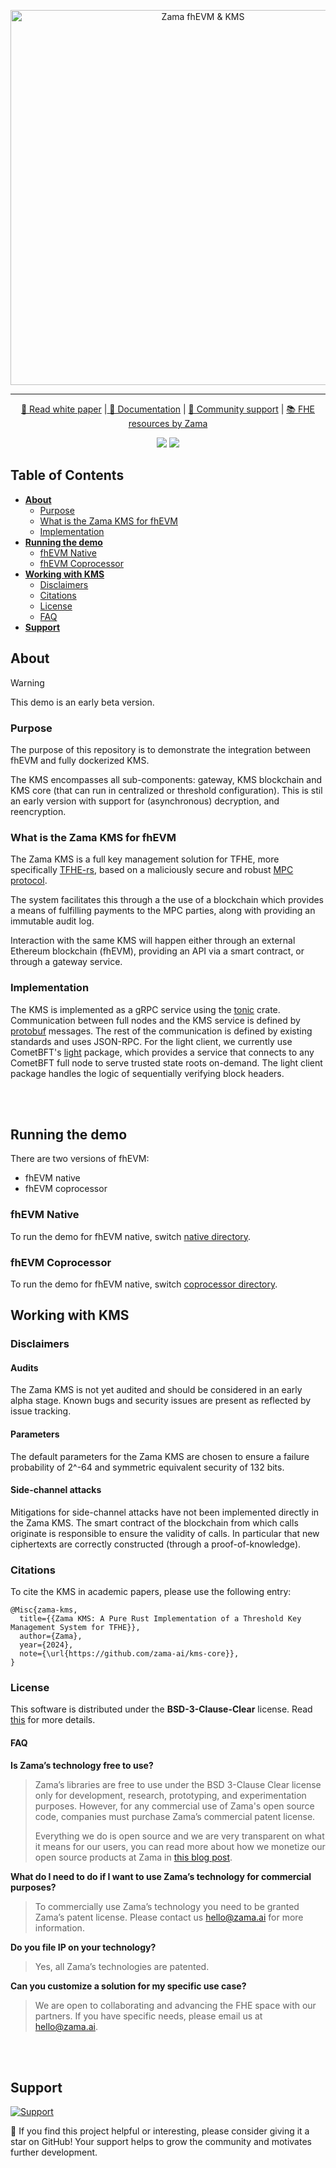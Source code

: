 <p align="center">
<!-- product name logo -->
<picture>
  <source media="(prefers-color-scheme: dark)" srcset="./assets/Zama-KMS-fhEVM-dark.png">
  <source media="(prefers-color-scheme: light)" srcset="./assets/Zama-KMS-fhEVM-light.png">
  <img width=600 alt="Zama fhEVM & KMS">
</picture>
</p>

---

<p align="center">
  <a href="./fhevm-whitepaper.pdf"> 📃 Read white paper</a> |<a href="https://docs.zama.ai/fhevm"> 📒 Documentation</a> | <a href="https://zama.ai/community"> 💛 Community support</a> | <a href="https://github.com/zama-ai/awesome-zama"> 📚 FHE resources by Zama</a>
</p>

<p align="center">
  <a href="LICENSE"><img src="https://img.shields.io/badge/License-BSD--3--Clause--Clear-%23ffb243?style=flat-square"></a>
  <a href="https://github.com/zama-ai/bounty-program"><img src="https://img.shields.io/badge/Contribute-Zama%20Bounty%20Program-%23ffd208?style=flat-square"></a>
</p>

## Table of Contents

- **[About](#about)**
  - [Purpose](#purpose)
  - [What is the Zama KMS for fhEVM](#what-is-the-zama-kms-for-fhevm)
  - [Implementation](#implementation)
- **[Running the demo](#running-the-demo)**
  - [fhEVM Native](#fhevm-native)
  - [fhEVM Coprocessor](#fhevm-coprocessor)
- **[Working with KMS](#working-with-kms)**
  - [Disclaimers](#disclaimers)
  - [Citations](#citations)
  - [License](#license)
  - [FAQ](#faq)
- **[Support](#support)**

## About

> [!Warning]
> This demo is an early beta version.

### Purpose

The purpose of this repository is to demonstrate the integration between fhEVM and fully dockerized KMS.

The KMS encompasses all sub-components: gateway, KMS blockchain and KMS core (that can run in centralized or threshold configuration). This is stil an early version with support for (asynchronous) decryption, and reencryption.

### What is the Zama KMS for fhEVM

The Zama KMS is a full key management solution for TFHE, more specifically [TFHE-rs](https://github.com/zama-ai/tfhe-rs), based on a maliciously secure and robust [MPC protocol](https://eprint.iacr.org/2023/815).

The system facilitates this through a the use of a blockchain which provides a means of fulfilling payments to the MPC parties, along with providing an immutable audit log.

Interaction with the same KMS will happen either through an external Ethereum blockchain (fhEVM), providing an API via a smart contract, or through a gateway service.

### Implementation

The KMS is implemented as a gRPC service using the [tonic](https://github.com/hyperium/tonic) crate.
Communication between full nodes and the KMS service is defined by [protobuf](/proto/kms.proto) messages.
The rest of the communication is defined by existing standards and uses JSON-RPC.
For the light client, we currently use CometBFT's [light](https://pkg.go.dev/github.com/cometbft/cometbft/light) package, which provides a service that connects to any CometBFT full node to serve trusted state roots on-demand.
The light client package handles the logic of sequentially verifying block headers.

<br></br>

## Running the demo

There are two versions of fhEVM:

- fhEVM native
- fhEVM coprocessor

### fhEVM Native

To run the demo for fhEVM native, switch [native directory](native).

### fhEVM Coprocessor

To run the demo for fhEVM native, switch [coprocessor directory](coprocessor).




## Working with KMS

### Disclaimers

#### Audits

The Zama KMS is not yet audited and should be considered in an early alpha stage. Known bugs and security issues are present as reflected by issue tracking.

#### Parameters

The default parameters for the Zama KMS are chosen to ensure a failure probability of 2^-64 and symmetric equivalent security of 132 bits.

#### Side-channel attacks

Mitigations for side-channel attacks have not been implemented directly in the Zama KMS. The smart contract of the blockchain from which calls originate is responsible to ensure the validity of calls. In particular that new ciphertexts are correctly constructed (through a proof-of-knowledge).

### Citations

To cite the KMS in academic papers, please use the following entry:

```
@Misc{zama-kms,
  title={{Zama KMS: A Pure Rust Implementation of a Threshold Key Management System for TFHE}},
  author={Zama},
  year={2024},
  note={\url{https://github.com/zama-ai/kms-core}},
}
```

### License

This software is distributed under the **BSD-3-Clause-Clear** license. Read [this](LICENSE.txt) for more details.

#### FAQ

**Is Zama’s technology free to use?**

> Zama’s libraries are free to use under the BSD 3-Clause Clear license only for development, research, prototyping, and experimentation purposes. However, for any commercial use of Zama's open source code, companies must purchase Zama’s commercial patent license.
>
> Everything we do is open source and we are very transparent on what it means for our users, you can read more about how we monetize our open source products at Zama in [this blog post](https://www.zama.ai/post/open-source).

**What do I need to do if I want to use Zama’s technology for commercial purposes?**

> To commercially use Zama’s technology you need to be granted Zama’s patent license. Please contact us hello@zama.ai for more information.

**Do you file IP on your technology?**

> Yes, all Zama’s technologies are patented.

**Can you customize a solution for my specific use case?**

> We are open to collaborating and advancing the FHE space with our partners. If you have specific needs, please email us at hello@zama.ai.

<br></br>

## Support

<a target="_blank" href="https://community.zama.ai">
<picture>
  <source media="(prefers-color-scheme: dark)" srcset="https://github.com/zama-ai/tfhe-rs/assets/157474013/08656d0a-3f44-4126-b8b6-8c601dff5380">
  <source media="(prefers-color-scheme: light)" srcset="https://github.com/zama-ai/tfhe-rs/assets/157474013/1c9c9308-50ac-4aab-a4b9-469bb8c536a4">
  <img alt="Support">
</picture>
</a>

🌟 If you find this project helpful or interesting, please consider giving it a star on GitHub! Your support helps to grow the community and motivates further development.

